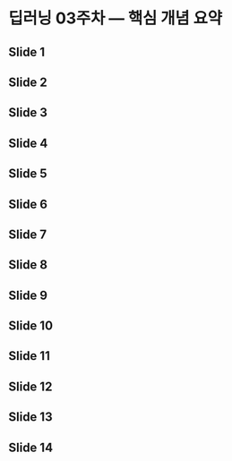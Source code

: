 # 딥러닝 03주차 — 핵심 개념 요약


## Slide 1


## Slide 2


## Slide 3


## Slide 4


## Slide 5


## Slide 6


## Slide 7


## Slide 8


## Slide 9


## Slide 10


## Slide 11


## Slide 12


## Slide 13


## Slide 14